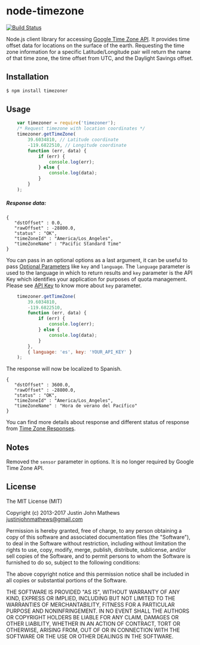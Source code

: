 node-timezone
=============
[![Build Status](https://travis-ci.org/justin-john/node-timezone.svg?branch=master)](https://travis-ci.org/justin-john/node-timezone)

Node.js client library for accessing [Google Time Zone API](https://developers.google.com/maps/documentation/timezone).
It provides time offset data for locations on the surface of the earth.
Requesting the time zone information for a specific Latitude/Longitude pair will return the name of that time zone, the time offset from UTC, and the Daylight Savings offset.

## Installation

```bash
$ npm install timezoner 
```

## Usage

```js
    var timezoner = require('timezoner');
	/* Request timezone with location coordinates */
	timezoner.getTimeZone(
		39.6034810, // Latitude coordinate
		-119.6822510, // Longitude coordinate
		function (err, data) {
			if (err) {
				console.log(err);
			} else {
				console.log(data);
			}
		}
	);
```
##### Response data:  
	{
	   "dstOffset" : 0.0,
	   "rawOffset" : -28800.0,
	   "status" : "OK",
	   "timeZoneId" : "America/Los_Angeles",
	   "timeZoneName" : "Pacific Standard Time"
	}

You can pass in an optional options as a last argument, it can be useful to pass [Optional Parameters](https://developers.google.com/maps/documentation/timezone/#OptionalParam) like `key` and `language`.
The `language` parameter is used to the language in which to return results and `key` parameter is the API Key which identifies your application for purposes of quota management. Please see [API Key](https://developers.google.com/maps/documentation/timezone/#api_key) to know more about `key` parameter.
```js
	timezoner.getTimeZone(
		39.6034810,
		-119.6822510,
		function (err, data) {
			if (err) {
				console.log(err);
			} else {
				console.log(data);
			}
		},
		{ language: 'es', key: 'YOUR_API_KEY' }
	);
```

The response will now be localized to Spanish.

    {
       "dstOffset" : 3600.0,
       "rawOffset" : -28800.0,
       "status" : "OK",
       "timeZoneId" : "America/Los_Angeles",
       "timeZoneName" : "Hora de verano del Pacífico"
    }

You can find more details about response and different status of response from [Time Zone Responses](https://developers.google.com/maps/documentation/timezone/#Responses).

## Notes

Removed the `sensor` parameter in options. It is no longer required by Google Time Zone API.


## License

The MIT License (MIT)

Copyright (c) 2013-2017 Justin John Mathews <justinjohnmathews@gmail.com>

Permission is hereby granted, free of charge, to any person obtaining a copy of this software and associated documentation files (the "Software"), to deal in the Software without restriction, including without limitation the rights to use, copy, modify, merge, publish, distribute, sublicense, and/or sell copies of the Software, and to permit persons to whom the Software is furnished to do so, subject to the following conditions:

The above copyright notice and this permission notice shall be included in all copies or substantial portions of the Software.

THE SOFTWARE IS PROVIDED "AS IS", WITHOUT WARRANTY OF ANY KIND, EXPRESS OR IMPLIED, INCLUDING BUT NOT LIMITED TO THE WARRANTIES OF MERCHANTABILITY, FITNESS FOR A PARTICULAR PURPOSE AND NONINFRINGEMENT. IN NO EVENT SHALL THE AUTHORS OR COPYRIGHT HOLDERS BE LIABLE FOR ANY CLAIM, DAMAGES OR OTHER LIABILITY, WHETHER IN AN ACTION OF CONTRACT, TORT OR OTHERWISE, ARISING FROM, OUT OF OR IN CONNECTION WITH THE SOFTWARE OR THE USE OR OTHER DEALINGS IN THE SOFTWARE.
